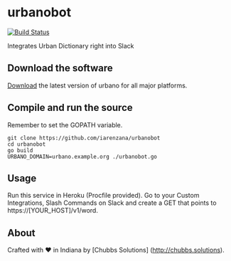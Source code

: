 urbanobot
==
[![Build Status](https://travis-ci.org/iarenzana/urbanobot.png)](https://travis-ci.org/iarenzana/urbanobot)

Integrates Urban Dictionary right into Slack

Download the software
--
[Download](https://github.com/iarenzana/urbanobot/releases) the latest version of urbano for all major platforms.

Compile and run the source
--
Remember to set the GOPATH variable.

```
git clone https://github.com/iarenzana/urbanobot
cd urbanobot
go build
URBANO_DOMAIN=urbano.example.org ./urbanobot.go
```

Usage
--
Run this service in Heroku (Procfile provided). Go to your Custom Integrations, Slash Commands on Slack and create a GET that points to https://[YOUR_HOST]/v1/word.

About
--
Crafted with :heart: in Indiana by [Chubbs Solutions] (http://chubbs.solutions).
